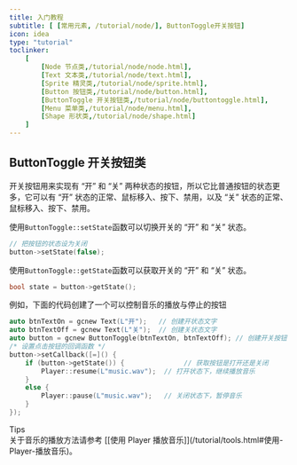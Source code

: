 ```yaml
---
title: 入门教程
subtitle: [ [常用元素, /tutorial/node/], ButtonToggle开关按钮]
icon: idea
type: "tutorial"
toclinker: 
    [
        [Node 节点类,/tutorial/node/node.html],
        [Text 文本类,/tutorial/node/text.html],
        [Sprite 精灵类,/tutorial/node/sprite.html],
        [Button 按钮类,/tutorial/node/button.html],
        [ButtonToggle 开关按钮类,/tutorial/node/buttontoggle.html],
        [Menu 菜单类,/tutorial/node/menu.html],
        [Shape 形状类,/tutorial/node/shape.html]
    ]
---
```

## ButtonToggle 开关按钮类

开关按钮用来实现有 “开” 和 “关” 两种状态的按钮，所以它比普通按钮的状态更多，它可以有 “开” 状态的正常、鼠标移入、按下、禁用，以及 “关” 状态的正常、鼠标移入、按下、禁用。

使用`ButtonToggle::setState`函数可以切换开关的 “开” 和 “关” 状态。

```cpp
// 把按钮的状态设为关闭
button->setState(false);
```

使用`ButtonToggle::getState`函数可以获取开关的 “开” 和 “关” 状态。

```cpp
bool state = button->getState();
```

例如，下面的代码创建了一个可以控制音乐的播放与停止的按钮

```cpp
auto btnTextOn = gcnew Text(L"开");   // 创建开状态文字
auto btnTextOff = gcnew Text(L"关");  // 创建关状态文字
auto button = gcnew ButtonToggle(btnTextOn, btnTextOff); // 创建开关按钮
/* 设置点击按钮的回调函数 */
button->setCallback([=]() {
    if (button->getState()) {               // 获取按钮是打开还是关闭
        Player::resume(L"music.wav");  // 打开状态下，继续播放音乐
    }
    else {
        Player::pause(L"music.wav");   // 关闭状态下，暂停音乐
    }
});
```

<div class="ui info message"><div class="header">Tips </div>
关于音乐的播放方法请参考 [[使用 Player 播放音乐]](/tutorial/tools.html#使用-Player-播放音乐)。
</div>